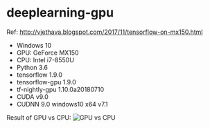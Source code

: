 # deeplearning-gpu


Ref:
     http://vjethava.blogspot.com/2017/11/tensorflow-on-mx150.html
     
 * Windows 10
 * GPU: GeForce MX150
 * CPU: Intel i7-8550U
 * Python 3.6
 * tensorflow 1.9.0
 * tensorflow-gpu 1.9.0
 * tf-nightly-gpu 1.10.0a20180710
 * CUDA v9.0
 * CUDNN 9.0 windows10 x64 v7.1

Result of GPU vs CPU: 
![](file:///D:/work.github/deeplearning-gpu/gpu_vs_cpu.png "GPU vs CPU")